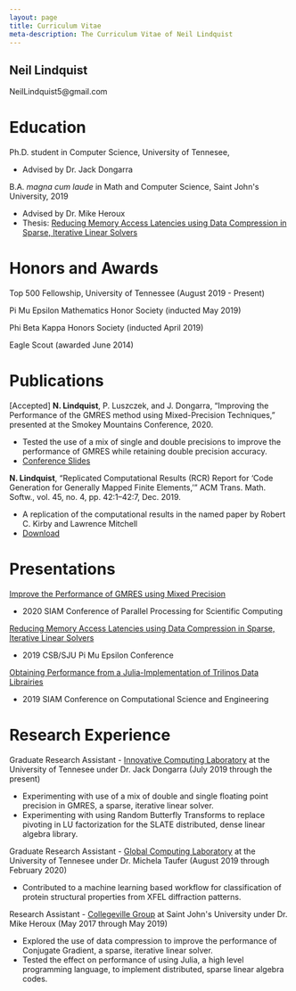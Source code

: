 ```yaml
---
layout: page
title: Curriculum Vitae
meta-description: The Curriculum Vitae of Neil Lindquist
---
```


<h2 class="visible-print-block">
  Neil Lindquist
</h2>

<p class="visible-print-block">
  NeilLindquist5@gmail.com
</p>

# Education

Ph.D. student in Computer Science, University of Tennesee,
* Advised by Dr. Jack Dongarra

B.A. *magna cum laude* in Math and Computer Science, Saint John's University, 2019

* Advised by Dr. Mike Heroux
* Thesis: [Reducing Memory Access Latencies using Data Compression in Sparse, Iterative Linear Solvers](https://github.com/neil-lindquist/Undergrad-Thesis/blob/master/thesis.pdf)

# Honors and Awards

Top 500 Fellowship, University of Tennessee (August 2019 - Present)

Pi Mu Epsilon Mathematics Honor Society (inducted May 2019)

Phi Beta Kappa Honors Society (inducted April 2019)

Eagle Scout (awarded June 2014)

# Publications

[Accepted] **N. Lindquist**, P. Luszczek, and J. Dongarra, “Improving the Performance of the GMRES method using Mixed-Precision Techniques,” presented at the Smokey Mountains Conference, 2020.
* Tested the use of a mix of single and double precisions to improve the performance of GMRES while retaining double precision accuracy.
* [Conference Slides](/files/2020-08-26-SMC20-slides.pdf)

**N. Lindquist**, “Replicated Computational Results (RCR) Report for ‘Code Generation for Generally Mapped Finite Elements,’” ACM Trans. Math. Softw., vol. 45, no. 4, pp. 42:1–42:7, Dec. 2019.
* A replication of the computational results in the named paper by Robert C. Kirby and Lawrence Mitchell
* [Download](https://dl.acm.org/authorize?N690907)


# Presentations

[Improve the Performance of GMRES using Mixed Precision](/files/2020-02-13-SIAM_PP20-slides.pdf)
* 2020 SIAM Conference of Parallel Processing for Scientific Computing

[Reducing Memory Access Latencies using Data Compression in Sparse, Iterative Linear Solvers](/files/2019-04-12-PMEslides.pdf)
 * 2019 CSB/SJU Pi Mu Epsilon Conference

[Obtaining Performance from a Julia-Implementation of Trilinos Data Librairies](https://www.pathlms.com/siam/courses/10878/sections/14368/video_presentations/127457)
 * 2019 SIAM Conference on Computational Science and Engineering


# Research Experience

Graduate Research Assistant - [Innovative Computing Laboratory](https://icl.utk.edu/) at the University of Tennesee under Dr. Jack Dongarra (July 2019 through the present)
* Experimenting with use of a mix of double and single floating point precision in GMRES, a sparse, iterative linear solver.
* Experimenting with using Random Butterfly Transforms to replace pivoting in LU factorization for the SLATE distributed, dense linear algebra library.

Graduate Research Assistant - [Global Computing Laboratory](https://globalcomputing.group/) at the University of Tennesee under Dr. Michela Taufer (August 2019 through February 2020)
* Contributed to a machine learning based workflow for classification of protein structural properties from XFEL diffraction patterns.

Research Assistant - [Collegeville Group](http://github.com/Collegeville) at Saint John's University under Dr. Mike Heroux (May 2017 through May 2019)
* Explored the use of data compression to improve the performance of Conjugate Gradient, a sparse, iterative linear solver.
* Tested the effect on performance of using Julia, a high level programming language, to implement distributed, sparse linear algebra codes.
